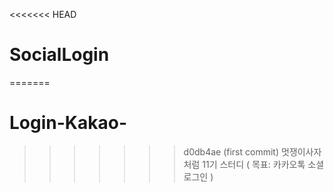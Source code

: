 <<<<<<< HEAD
# SocialLogin
=======
# Login-Kakao-
>>>>>>> d0db4ae (first commit)
멋쟁이사자처럼 11기 스터디 ( 목표: 카카오톡 소셜 로그인 )

